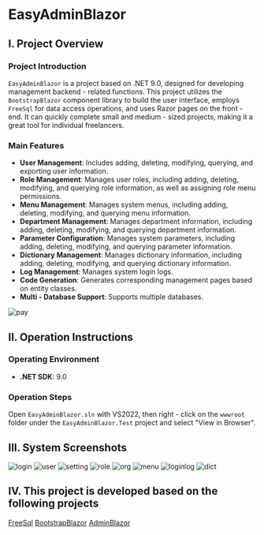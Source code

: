 # EasyAdminBlazor

## I. Project Overview
### Project Introduction
`EasyAdminBlazor` is a project based on .NET 9.0, designed for developing management backend - related functions. This project utilizes the `BootstrapBlazor` component library to build the user interface, employs `FreeSql` for data access operations, and uses Razor pages on the front - end. It can quickly complete small and medium - sized projects, making it a great tool for individual freelancers.

### Main Features
- **User Management**: Includes adding, deleting, modifying, querying, and exporting user information.
- **Role Management**: Manages user roles, including adding, deleting, modifying, and querying role information, as well as assigning role menu permissions.
- **Menu Management**: Manages system menus, including adding, deleting, modifying, and querying menu information.
- **Department Management**: Manages department information, including adding, deleting, modifying, and querying department information.
- **Parameter Configuration**: Manages system parameters, including adding, deleting, modifying, and querying parameter information.
- **Dictionary Management**: Manages dictionary information, including adding, deleting, modifying, and querying dictionary information.
- **Log Management**: Manages system login logs.
- **Code Generation**: Generates corresponding management pages based on entity classes.
- **Multi - Database Support**: Supports multiple databases.

![pay](https://gitee.com/gudufy/EasyAdminBlazor/raw/master/images/pay.jpg)

## II. Operation Instructions
### Operating Environment
- **.NET SDK**: 9.0

### Operation Steps
Open `EasyAdminBlazor.sln` with VS2022, then right - click on the `wwwroot` folder under the `EasyAdminBlazor.Test` project and select "View in Browser".

## III. System Screenshots

![login](https://gitee.com/gudufy/EasyAdminBlazor/raw/master/images/login.png)
![user](https://gitee.com/gudufy/EasyAdminBlazor/raw/master/images/user.png)
![setting](https://gitee.com/gudufy/EasyAdminBlazor/raw/master/images/setting.png)
![role](https://gitee.com/gudufy/EasyAdminBlazor/raw/master/images/role.png)
![org](https://gitee.com/gudufy/EasyAdminBlazor/raw/master/images/org.png)
![menu](https://gitee.com/gudufy/EasyAdminBlazor/raw/master/images/menu.png)
![loginlog](https://gitee.com/gudufy/EasyAdminBlazor/raw/master/images/loginlog.png)
![dict](https://gitee.com/gudufy/EasyAdminBlazor/raw/master/images/dict.png)

## IV. This project is developed based on the following projects
[FreeSql](https://freesql.net/)
[BootstrapBlazor](https://www.blazor.zone/)
[AdminBlazor](https://freesql.net/guide/AdminBlazor.html)